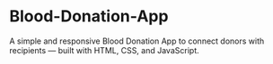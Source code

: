 # Blood-Donation-App
A simple and responsive Blood Donation App to connect donors with recipients — built with HTML, CSS, and JavaScript.

